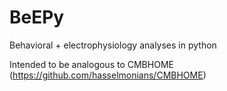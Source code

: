 # BeEPy
Behavioral + electrophysiology analyses in python

Intended to be analogous to CMBHOME (https://github.com/hasselmonians/CMBHOME)
